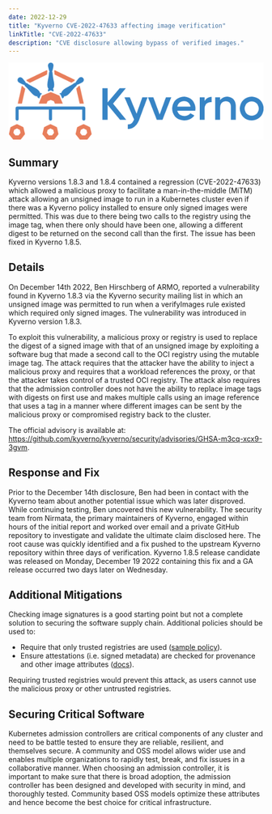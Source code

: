 ```yaml
---
date: 2022-12-29
title: "Kyverno CVE-2022-47633 affecting image verification"
linkTitle: "CVE-2022-47633"
description: "CVE disclosure allowing bypass of verified images."
---
```


![kyverno](kyverno-horizontal.png)

## Summary

Kyverno versions 1.8.3 and 1.8.4 contained a regression (CVE-2022-47633) which allowed a malicious proxy to facilitate a man-in-the-middle (MiTM) attack allowing an unsigned image to run in a Kubernetes cluster even if there was a Kyverno policy installed to ensure only signed images were permitted. This was due to there being two calls to the registry using the image tag, when there only should have been one, allowing a different digest to be returned on the second call than the first. The issue has been fixed in Kyverno 1.8.5.

## Details

On December 14th 2022, Ben Hirschberg of ARMO, reported a vulnerability found in Kyverno 1.8.3 via the Kyverno security mailing list in which an unsigned image was permitted to run when a verifyImages rule existed which required only signed images. The vulnerability was introduced in Kyverno version 1.8.3. 

To exploit this vulnerability, a malicious proxy or registry is used to replace the digest of a signed image with that of an unsigned image by exploiting a software bug that made a second call to the OCI registry using the mutable image tag. The attack requires that the attacker have the ability to inject a malicious proxy and requires that a workload references the proxy, or that the attacker takes control of a trusted OCI registry. The attack also requires that the admission controller does not have the ability to replace image tags with digests on first use and makes multiple calls using an image reference that uses a tag in a manner where different images can be sent by the malicious proxy or compromised registry back to the cluster.

The official advisory is available at: https://github.com/kyverno/kyverno/security/advisories/GHSA-m3cq-xcx9-3gvm.

## Response and Fix

Prior to the December 14th disclosure, Ben had been in contact with the Kyverno team about another potential issue which was later disproved. While continuing testing, Ben uncovered this new vulnerability. The security team from Nirmata, the primary maintainers of Kyverno, engaged within hours of the initial report and worked over email and a private GitHub repository to investigate and validate the ultimate claim disclosed here. The root cause was quickly identified and a fix pushed to the upstream Kyverno repository within three days of verification. Kyverno 1.8.5 release candidate was released on Monday, December 19 2022 containing this fix and a GA release occurred two days later on Wednesday.

## Additional Mitigations

Checking image signatures is a good starting point but not a complete solution to securing the software supply chain. Additional policies should be used to:

* Require that only trusted registries are used ([sample policy](/policies/best-practices/restrict_image_registries/restrict_image_registries/)).
* Ensure attestations (i.e. signed metadata) are checked for provenance and other image attributes ([docs](/docs/writing-policies/verify-images/#verifying-image-attestations)).

Requiring trusted registries would prevent this attack, as users cannot use the malicious proxy or other untrusted registries.

## Securing Critical Software

Kubernetes admission controllers are critical components of any cluster and need to be battle tested to ensure they are reliable, resilient, and themselves secure. A community and OSS model allows wider use and enables multiple organizations to rapidly test, break, and fix issues in a collaborative manner. When choosing an admission controller, it is important to make sure that there is broad adoption, the admission controller has been designed and developed with security in mind, and thoroughly tested. Community based OSS models optimize these attributes and hence become the best choice for critical infrastructure.
